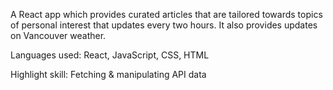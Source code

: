 A React app which provides curated  articles that are tailored towards topics of personal interest that updates every two hours. It also provides updates on Vancouver weather.

Languages used: React, JavaScript, CSS, HTML

Highlight skill: Fetching & manipulating API data
